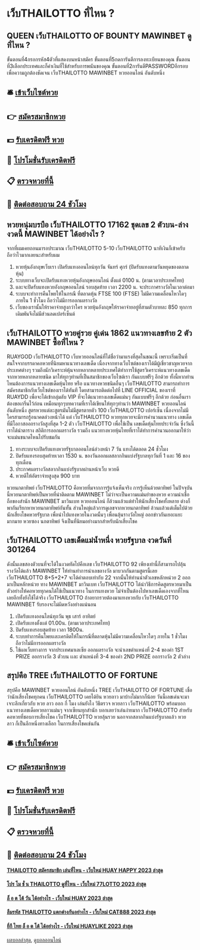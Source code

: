 # เว็บTHAILOTTO ที่ไหน ?
## QUEEN เว็บTHAILOTTO OF BOUNTY MAWINBET ดูที่ไหน ?
ขั้นตอนที่4กรอกรหัส4ตัวที่แสดงบนหน้าสมัคร
ขั้นตอนที่5กดการันตีการลงทะเบียนของคุณ
ขั้นตอนที่3เลือกประเทศและก็ค่าเงินที่ใช้สำหรับการพนันของคุณ
ขั้นตอนที่2การันตีPASSWORDอีกรอบเพื่อความถูกต้องชัดเจน เว็บTHAILOTTO MAWINBET หวยออนไลน์ อันดับหนึ่ง

## 🛎 [เข้าเว็บไซต์หวย](https://bit.ly/3BG5bNw)
## 👉 [สมัครสมาชิกหวย](https://bit.ly/3BG5bNw)
## 💵 [รับเครดิตฟรี หวย](https://bit.ly/3C3mvgS)
## 👑 [โปรโมชั่นรับเครดิตฟรี](https://bit.ly/3C3mvgS)
## 📋 [ตรวจหวยที่นี้](https://bit.ly/3C3mvgS)
## 📱 [ติดต่อสอบถาม 24 ชัวโมง](https://bit.ly/3C3mvgS)

## หวยหนุ่มบรบือ เว็บTHAILOTTO 17162 ชุดเลข 2 ตัวบน-ล่างงวดนี้ MAWINBET ได้อย่างไร ?
จากที่ผมเคยถอนมารอประมาณ เว็บTHAILOTTO 5-10 เว็บTHAILOTTO นาทีเงินก็เข้าครับถือว่าไวมากเลยนะสำหรับผม
1. หวยหุ้นอังกฤษเว็บเรา เปิดรับแทงออนไลน์ทุกวัน จันทร์ ศุกร์ (ปิดรับแทงตามวันหยุดของตลาดหุ้น)
2. ระบบทางเว็บจะเปิดรับแทงหวยหุ้นอังกฤษออนไลน์ ตั้งแต่ 0100 น. (ตามเวลาประเทศไทย)
3. และจะปิดรับแทงหวยอังกฤษออนไลน์ รอบสุดท้าย เวลา 2200 น. จะประกาศรางวัลในเวลาต่อมา
4. ระบบจะทำการคืนโพยให้ในกรณี ที่ตลาดหุ้น FTSE 100 (FTSE) ไม่มีความเคลื่อนไหวใดๆ ภายใน 1 ชั่วโมง ถือว่าไม่มีการออกผลรางวัล
5. เว็บของเรานั้นให้ราคาจ่ายสูงกว่าใคร หวยหุ้นอังกฤษให้ราคาจ่ายอยู่ที่สามตัวบาทละ 850 ทุกการเดิมพันจึงไม่มีส่วนลดเปอร์เซ็นต์

## เว็บTHAILOTTO หวยคู่รวย คู่เด่น 1862 แนวทางเลขท้าย 2 ตัว MAWINBET ซื้อที่ไหน ?
RUAYGOD เว็บTHAILOTTO เว็บหวยออนไลน์ที่ได้ชื่อว่ามาแรงที่สุดในขณะนี้ เพราะเริ่มเป็นที่สนใจจากบรรดาคอหวยที่นิยมหาแนวทางเลขเด็ด เนื่องจากทางเว็บไซต์ของเราได้มีผู้เชี่ยวชาญหวยจากประเทศต่างๆ รวมถึงนักวิเคราะห์หุ้นจากหลากหลายประเทศได้ทำการใช้สูตรวิเคราะห์แนวทางเลขเด็ดจากหวยหลากหลายชนิด มาให้ทุกๆท่านที่เป็นสมาชิกของเว็บไซต์เรา กันแบบฟรีๆ อีกด้วย ทั้งนี้หากท่านไหนต้องการแนวทางเลขเด็ดหุ้นไทย หรือ แนวทางหวยชนิดอื่นๆ เว็บTHAILOTTO สามารถทำการสมัครสมาชิกกับเว็บไซต์ของเราได้ทันที โดยสามารถติดต่อไปที่ LINE OFFICIAL ของเราที่ RUAYDD เพื่อจะได้เข้ากลุ่มลับ VIP ที่จะได้แนวทางเลขเด็ดแม่นๆ กันแบบฟรีๆ อีกด้วย
ก่อนอื่นเราต้องขอเกริ่นไว้ก่อน เหมือนทุกๆบทความที่เราได้เขียนให้ทุกๆท่านว่า MAWINBET หวยออนไลน์ อันดับหนึ่ง สูตรหวยแต่ละสูตรมันไม่มีสูตรตายตัว 100 เว็บTHAILOTTO เปอร์เซ็น เนื่องจากไม่มีใครสามารถรู้อนาคตล่วงหน้าได้ แต่ เว็บTHAILOTTO หวยทุกหวยจะมีการคำนวนแนวทาง เลขเด็ด ที่มีโอกาสออกรางวัลสูงที่สุด 1-2 ตัว เว็บTHAILOTTO เพื่อใช้เป็น เลขเด็ดหุ้นไทยประจำวัน ซึ่งวันนี้เราได้นำตาราง สถิติการออกผลรางวัล รวมถึง แนวทางหวยหุ้นไทยที่เราได้ทำการคำนวนออกมาให้ว่าจะแม่นขนาดไหนไปรับชมกัน
1. ทางระบบจะเปิดรับแทงหวยรัฐบาลออนไลน์ล่วงหน้า 7 วัน แทงได้ตลอด 24 ชั่วโมง
2. ปิดรับแทงรอบสุดท้ายเวลา 1530 น. ของวันออกผลสลากกินแบ่งรัฐบาลทุกวันที่ 1 และ 16 ของทุกเดือน
3. ประกาศผลรางวัลสลากกินแบ่งรัฐบาลผ่านหน้าเว็บ หวยดี
4. หวยดีให้อัตราจ่ายสูงสุด 900 บาท

หวยนกตาทิพย์ เว็บTHAILOTTO คือหวยที่มจากการรู้แจ้งเห็นจริง การรู้เห็นด้วยตาทิพย์ ในปัจจุบันนี้หวยนกตาทิพย์เป็นหวยที่น่าติดตาม MAWINBET ไม่ว่าจะเป็นความแม่นยำของหวย ความน่าเชื่อถือของสำนัก MAWINBET มาวินเบท หวยออนไลน์ ก็ล้วนแล้วแต่ทำให้นักเสี่ยงโชคทั้งหลาย
ต่างก็พากันเรียกหาหวยนกตาทิพย์กันทั้น ส่วนใหญ่แล้วการดูเลขจากหวยนกตาทิพย์ ล้วนแล้วแต่เต็มไปด้วยนักเสี่ยงโชคหวยรัฐบาล เพื่อนำไปแทงหวยในงวดนั้นๆ เพื่อนลุ้นรางวัลใหญ่ ออกข่าวกันเยอะแยะมากมาย หวยซอง นกตาทิพย์ จึงเป็นที่นิยมอย่างมากสำหรับนักเสี่ยงโชค

## เว็บTHAILOTTO เลขเด็ดแม่น้ำหนึ่ง หวยรัฐบาล งวดวันที่ 301264
ดังนั้นเลขสองตัวบนที่จะได้ในงวดทัดไปคือเลข เว็บTHAILOTTO 92 เพียงเท่านี้ก็สามารถไปลุ้นรางวัลได้แล้ว MAWINBET
ให้ท่านทำการนำเลขลางวัล มาบวกกันตามสูตรนี้เลย เว็บTHAILOTTO 8+5+2+7 จะได้คำตอบเท่ากับ 22 จากนั้นให้ท่านนำตัวเลขหลักหน่วย 2 ออกมาเป็นหลักหน่วย
ทาง MAWINBET มาวินเบท เว็บTHAILOTTO ได้นำวิธีการคิดสูตรหวยมาเป็นตัวอย่างให้คอหวยทุกคนได้ใช้เป็นแนวทาง ในการแทงหวย ไม่จำเป็นต้องไปหาเลขเด็ดเองจากที่ไหนเลยอีกทั้งยังใช้ได้จริง เว็บTHAILOTTO ถ้าอยากรวยต้องมาแทงหวยกับ เว็บTHAILOTTO MAWINBET รับรองจะไม่ผิดหวังอย่างแน่นอน
1. เปิดรับเเทงออนไลน์ทุกวัน พุธ เสาร์ อาทิตย์
2. เปิดรับเเทงตั้งเเต่ 01.00น. (ตามเวลาประเทศไทย)
3. ปิดรับเเทงรอบสุดท้าย เวลา 1800น.
4. ระบบทำการคืนโพยเเละเครดิตให้ในกรณีที่ตลาดหุ้นไม่มีความเคลื่อนไหวใดๆ ภายใน 1 ชั่วโมง ถือว่าไม่มีการออกผลรางวัล
5. ใช้ผลเว็บทางการ จากประเทศมาเลเซีย ออกผลรางวัล จะนำเลขตำแหน่งที่ 2-4 ของค่า 1ST PRIZE ออกรางวัล 3 ตัวบน เเละ ตำแหน่งที่ 3-4 ของค่า 2ND PRIZE ออกรางวัล 2 ตัวล่าง

## สรุปคือ TREE เว็บTHAILOTTO OF FORTUNE
สรุปคือ MAWINBET หวยออนไลน์ อันดับหนึ่ง TREE เว็บTHAILOTTO OF FORTUNE เชื่อว่านักเสี่ยงโชคทุกคน เว็บTHAILOTTO เคยได้ยิน หวยลาว มาบ้างไม่มากก็น้อย วันนี้เลขเด่นจะมาเจาะลึกเกี่ยวกับ หวย ลาว ออก กี่ โมง เล่นยังไง วิธีตรวจ หวยลาว เว็บTHAILOTTO พร้อมบอกแนวทางเลขเด็ดหวยลาวแม่นๆ จากเซียนทุกสำนัก บอกเลยว่าเล่นง่ายมาก เว็บTHAILOTTO สำหรับคอหวยที่ชอบการเสี่ยงโชค เว็บTHAILOTTO หวยลุ้นรวย นอกจากสลากกินแบ่งรัฐบาลแล้ว หวยลาว ก็เป็นอีกหนึ่งทางเลือก ในการเสี่ยงโชคเช่นกัน

## 🛎 [เข้าเว็บไซต์หวย](https://bit.ly/3BG5bNw)
## 👉 [สมัครสมาชิกหวย](https://bit.ly/3BG5bNw)
## 💵 [รับเครดิตฟรี หวย](https://bit.ly/3C3mvgS)
## 👑 [โปรโมชั่นรับเครดิตฟรี](https://bit.ly/3C3mvgS)
## 📋 [ตรวจหวยที่นี้](https://bit.ly/3C3mvgS)
## 📱 [ติดต่อสอบถาม 24 ชัวโมง](https://bit.ly/3C3mvgS)

#### [THAILOTTO สมัครสมาชิก เล่นที่ไหน - เว็บใหม่ HUAY HAPPY 2023 ล่าสุด](https://atom.io/themes/thailotto%20สมัครสมาชิก%20เล่นที่ไหน%20-%20เว็บใหม่%20huay%20happy%202023%20ล่าสุด)
#### [โปร โม ชั่ น THAILOTTO ดูที่ไหน - เว็บใหม่ 77LOTTO 2023 ล่าสุด](https://atom.io/themes/โปร%20โม%20ชั่%20น%20thailotto%20ดูที่ไหน%20-%20เว็บใหม่%2077lotto%202023%20ล่าสุด)
#### [ล็ อ ต โต้ วัน ได้อย่างไร - เว็บใหม่ HUAY 2023 ล่าสุด](https://atom.io/themes/ล็%20อ%20ต%20โต้%20วัน%20ได้อย่างไร%20-%20เว็บใหม่%20huay%202023%20ล่าสุด)
#### [ลืมรหัส THAILOTTO แตกต่างกันอย่างไร - เว็บใหม่ CAT888 2023 ล่าสุด](https://atom.io/themes/ลืมรหัส%20thailotto%20แตกต่างกันอย่างไร%20-%20เว็บใหม่%20cat888%202023%20ล่าสุด)
#### [ยี่กี ไทย ล็ อ ต โต้ ได้อย่างไร - เว็บใหม่ HUAYLIKE 2023 ล่าสุด](https://atom.io/themes/ยี่กี%20ไทย%20ล็%20อ%20ต%20โต้%20ได้อย่างไร%20-%20เว็บใหม่%20huaylike%202023%20ล่าสุด)

[ผลบอลล่าสุด](https://siamsport.tv "ผลบอลล่าสุด"), [ดูบอลออนไลน์](https://siamsport.tv/ดูบอลสด "ดูบอลออนไลน์")